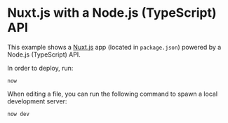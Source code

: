 # Nuxt.js with a Node.js (TypeScript) API

This example shows a [Nuxt.js](https://nuxtjs.org/) app (located in `package.json`) powered by a Node.js (TypeScript) API.

In order to deploy, run:

```
now
```

When editing a file, you can run the following command to spawn a local development server:

```
now dev
```
